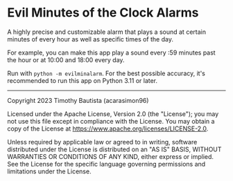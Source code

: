 # Evil Minutes of the Clock Alarms

A highly precise and customizable alarm that plays a sound at certain minutes of every hour as well as specific times of the day.

For example, you can make this app play a sound every :59 minutes past the hour or at 10:00 and 18:00 every day.

Run with `python -m evilminalarm`. For the best possible accuracy, it's recommended to run this app on Python 3.11 or later.

---

Copyright 2023 Timothy Bautista (acarasimon96)

Licensed under the Apache License, Version 2.0 (the "License");
you may not use this file except in compliance with the License.
You may obtain a copy of the License at <https://www.apache.org/licenses/LICENSE-2.0>.

Unless required by applicable law or agreed to in writing, software
distributed under the License is distributed on an "AS IS" BASIS,
WITHOUT WARRANTIES OR CONDITIONS OF ANY KIND, either express or implied.
See the License for the specific language governing permissions and
limitations under the License.
